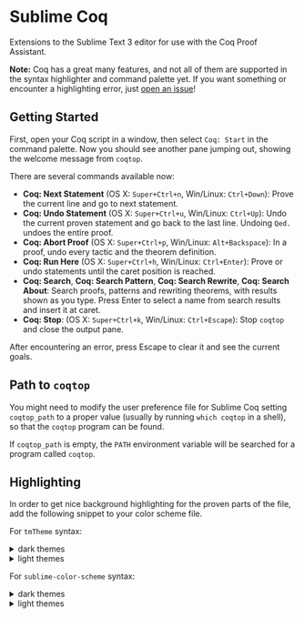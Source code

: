 Sublime Coq
===========

Extensions to the Sublime Text 3 editor for use with the Coq Proof Assistant.

**Note:** Coq has a great many features, and not all of them are supported in the syntax highlighter and command palette yet. If you want something or encounter a highlighting error, just [open an issue]!

[open an issue]: https://github.com/whitequark/Sublime-Coq

Getting Started
---------------

First, open your Coq script in a window, then select `Coq: Start` in the command palette. Now you should see another pane jumping out, showing the welcome message from `coqtop`.

There are several commands available now:

* **Coq: Next Statement** (OS X: `Super+Ctrl+n`, Win/Linux: `Ctrl+Down`): Prove the current line and go to next statement.
* **Coq: Undo Statement** (OS X: `Super+Ctrl+u`, Win/Linux: `Ctrl+Up`): Undo the current proven statement and go back to the last line. Undoing `Qed.` undoes the entire proof.
* **Coq: Abort Proof** (OS X: `Super+Ctrl+p`, Win/Linux: `Alt+Backspace`): In a proof, undo every tactic and the theorem definition.
* **Coq: Run Here** (OS X: `Super+Ctrl+h`, Win/Linux: `Ctrl+Enter`): Prove or undo statements until the caret position is reached.
* **Coq: Search**, **Coq: Search Pattern**, **Coq: Search Rewrite**, **Coq: Search About**: Search proofs, patterns and rewriting theorems, with results shown as you type. Press Enter to select a name from search results and insert it at caret.
* **Coq: Stop**: (OS X: `Super+Ctrl+k`, Win/Linux: `Ctrl+Escape`): Stop `coqtop` and close the output pane.

After encountering an error, press Escape to clear it and see the current goals.

Path to `coqtop`
----------------

You might need to modify the user preference file for Sublime Coq setting `coqtop_path` to a proper value (usually by running `which coqtop` in a shell), so that the `coqtop` program can be found.

If `coqtop_path` is empty, the `PATH` environment variable will be searched for a program called `coqtop`.

Highlighting
------------

In order to get nice background highlighting for the proven parts of the file, add the following snippet to your color scheme file.

For `tmTheme` syntax:

<details><summary>dark themes</summary><p>

```xml
<dict>
  <key>name</key>
  <string>Error message</string>
  <key>scope</key>
  <string>message.error</string>
  <key>settings</key>
  <dict>
    <key>foreground</key>
    <string>#cc3333</string>
  </dict>
</dict>
<dict>
  <key>name</key>
  <string>Warning message</string>
  <key>scope</key>
  <string>message.warning</string>
  <key>settings</key>
  <dict>
    <key>foreground</key>
    <string>#ffcc00</string>
  </dict>
</dict>
<dict>
  <key>name</key>
  <string>Informational message</string>
  <key>scope</key>
  <string>message.info</string>
  <key>settings</key>
  <dict>
    <key>foreground</key>
    <string>#d5d5d5</string>
    <key>background</key>
    <string>#2b2b2b</string>
  </dict>
</dict>

<dict>
  <key>name</key>
  <string>Proven with Coq</string>
  <key>scope</key>
  <string>meta.proven.coq</string>
  <key>settings</key>
  <dict>
    <key>background</key>
    <string>#058D050D</string>
    <key>foreground</key>
    <string>#05a505</string>
  </dict>
</dict>
```
</p></details>

<details><summary>light themes</summary><p>

```xml
<dict>
  <key>name</key>
  <string>Proven with Coq</string>
  <key>scope</key>
  <string>meta.proven.coq</string>
  <key>settings</key>
  <dict>
    <key>background</key>
    <string>#002800</string>
  </dict>
</dict>
```
</p></details>

For `sublime-color-scheme` syntax:

<details><summary>dark themes</summary><p>

```json
{
    "name": "Error message",
    "scope": "message.error",
    "foreground": "#cc3333"
},
{
    "name": "Warning message",
    "scope": "message.warning",
    "foreground": "#ffcc00"
},
{
    "name": "Informational message",
    "scope": "message.info",
    "foreground": "#d5d5d5",
    "background": "#2b2b2b"
},
{
    "name": "Proven with Coq",
    "scope": "meta.proven.coq",
    "background": "#058D050D",
    "foreground": "#7fa96f"
},
```
</p></details>

<details><summary>light themes</summary><p>

```json
{
    "name": "Proven with Coq",
    "scope": "meta.proven.coq",
    "background": "#002800",
},
```
</p></details>
